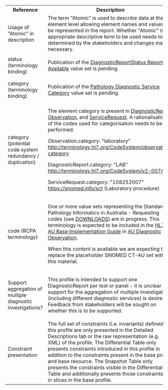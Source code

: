 <table class="list" width="100%">
<tbody>
  <tr>
    <th>Reference</th>
    <th>Description</th>
    <th>Issue No.</th>
  </tr>
    <tr>
    <td>Usage of "Atomic" in description</td>
    <td>The term "Atomic" is used to describe data at the element level allowing element names and values to be represented in the report. Whether "Atomic" is the appropriate descriptive term to be used needs to be determined by the stakeholders and changes made if necessary.</td>
    <td>See <a href="https://github.com/AuDigitalHealth/ci-fhir-r4/issues/27">ci-fhir-r4/issues/27</a></td>
   </tr>
  <tr>
        <td>status (terminology binding)</td>
        <td><p>Publication of the <a href="https://healthterminologies.gov.au/fhir/ValueSet/diagnosticreportstatus-report-available-1">DiagnosticReportStatus Report Available</a> value set is pending.</p></td>
        <td>See <a href="https://github.com/AuDigitalHealth/ci-fhir-r4/issues/58">ci-fhir-r4/issues/58</a></td>
      </tr>
      <tr>
        <td>category (terminology binding)</td>
        <td><p>Publication of the <a href="https://healthterminologies.gov.au/fhir/ValueSet/pathology-diagnostic-service-category-1">Pathology Diagnostic Service Category</a> value set is pending.</p></td>
        <td>See <a href="https://github.com/AuDigitalHealth/ci-fhir-r4/issues/61">ci-fhir-r4/issues/61</a></td>
      </tr>
   <tr>
    <td>category (potential code system redundancy / duplication)</td>
    <td><p>The element category is present in <a href="http://hl7.org/fhir/R4/diagnosticreport.html">DiagnosticReport</a>, <a href="http://hl7.org/fhir/R4/observation.html">Observation</a>, and <a href="http://hl7.org/fhir/R4/servicerequest.html">ServiceRequest</a>. A rationalisation of the codes used for categorisation needs to be performed.</p>
        <p>Observation.category: "laboratory" <a href="http://hl7.org/fhir/R4/codesystem-observation-category.html">http://terminology.hl7.org/CodeSystem/observation-category</a></p>
        <p>DiagnosticReport.category: "LAB" <a href="http://hl7.org/fhir/R4/v2/0074/index.html">http://terminology.hl7.org/CodeSystem/v2-0074</a></p>
        <p>ServiceRequest.category: "108252007" <a href="http://hl7.org/fhir/R4/snomedct.html">https://snomed.info/sct</a> (Laboratory procedure)</p></td>
    <td>See <a href="https://github.com/AuDigitalHealth/ci-fhir-r4/issues/28">ci-fhir-r4/issues/28</a></td>
   </tr> 
    <tr>
    <td>code (RCPA terminology)</td>
    <td><p>One or more value sets representing the Standard for Pathology Informatics in Australia - Requesting codes (see <a href="https://www.rcpa.edu.au/Library/Practising-Pathology/PTIS/APUTS-Downloads">DOWNLOADS</a>) are in progress. This terminology is expected to be included in the <a href="http://build.fhir.org/ig/hl7au/au-fhir-base/index.html">HL7 AU Base Implementation Guide</a> in <a href="http://build.fhir.org/ig/hl7au/au-fhir-base/StructureDefinition-au-diagnostic-observation.html">AU Diagnostic Observation</a>.</p>
        <p>When this content is available we are expecting to replace the placeholder SNOMED CT-AU set with this material.</p></td>
    <td>See <a href="https://github.com/hl7au/au-fhir-base/issues/399">au-fhir-base/issues/399</a></td>
   </tr>
    <tr>
    <td>Support aggregation of multiple diagnostic investigations?</td>
    <td><p>This profile is intended to support one DiagnosticReport per test or panel - it is unclear if support for the aggregation of multiple investigations (including different diagnostic services) is desired. Feedback from stakeholders will be sought on whether this is to be supported.</p></td>
    <td>See <a href="https://github.com/AuDigitalHealth/ci-fhir-r4/issues/88">ci-fhir-r4/issues/88</a></td>
   </tr>
   <tr>
    <td>Constraint presentation</td>
    <td>The full set of constraints (i.e. invariants) defined in this profile are only presented in the Detailed Descriptions tab or the raw representation (e.g. XML) of the profile. The Differential Table only presents constraints introduced in this profile in addition to the constraints present in the base profile and base resource. The Snapshot Table only presents the constraints visible in the Differential Table and additionally presents those constraints set in slices in the base profile.</td>
    <td>See Zulip <a href="https://chat.fhir.org/#narrow/stream/179252-IG-creation/topic/Derived.20profile.20snapshot.20missing.20upstream.20invariants">Derived profile snapshot missing upstream invariants stream</a></td>
   </tr>   
</tbody>
</table>
